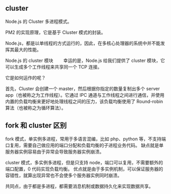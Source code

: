## cluster

Node.js 的 Cluster 多进程模式。

PM2 的实现原理，它是基于 Cluster 模式的封装。

Node.js，都是以单线程的方式运行的，因此，在多核心处理器的系统中并不能发挥其最大的性能。

Node.js 的 cluster 模块
　　幸运的是，Node.js 给我们提供了 cluster 模块，它可以生成多个工作线程来共享同一个 TCP 连接。

它是如何运作的呢？

首先，Cluster 会创建一个 master，然后根据你指定的数量复制出多个 server app（也被称之为工作线程）。它通过 IPC 通道与工作线程之间进行通信，并使用内置的负载均衡来更好地处理线程之间的压力，该负载均衡使用了 Round-robin 算法（也被称之为循环算法）。

## fork 和 cluster 区别

fork 模式，单实例多进程，常用于多语言混编，比如 php、python 等，不支持端口复用，需要自己做应用的端口分配和负载均衡的子进程业务代码。
缺点就是单服务器实例容易由于异常会导致服务器实例崩溃。

cluster 模式，多实例多进程，但是只支持 node，端口可以复用，不需要额外的端口配置，0 代码实现负载均衡。
优点就是由于多实例机制，可以保证服务器的容错性，就算出现异常也不会使多个服务器实例同时崩溃。

共同点，由于都是多进程，都需要消息机制或数据持久化来实现数据共享。
